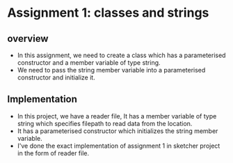 ﻿# Assignment 1: classes and strings
## overview ##
* In this assignment, we need to create a class which has a parameterised constructor and a member variable of type string.
* We need to pass the string member variable into a parameterised constructor and initialize it.

## Implementation ##
* In this project, we have a reader file, It has a member variable of type string which specifies filepath to read data from the location.
* It has a parameterised constructor which initializes the string member variable.
* I've done the exact implementation of assignment 1 in sketcher project in the form of reader file.
